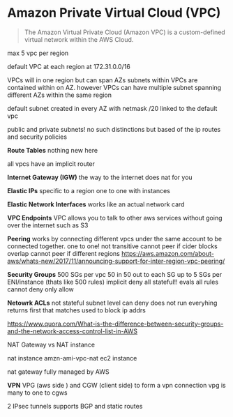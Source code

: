 # Amazon Private Virtual Cloud (VPC)
> The Amazon Virtual Private Cloud (Amazon VPC) is a custom-defined virtual network
within the AWS Cloud.

max 5 vpc per region

default VPC at each region at 172.31.0.0/16

VPCs will in one region but can span AZs
subnets within VPCs are contained within on AZ.
however VPCs can have multiple subnet spanning different AZs within the same region

default subnet created in every AZ with netmask /20 linked to the default vpc

public and private subnets! no such distinctions but based of the ip routes and security policies

**Route Tables**
nothing new here

all vpcs have an implicit router

**Internet Gateway (IGW)**
the way to the internet
does nat for you

**Elastic IPs**
specific to a region
one to one with instances

**Elastic Network Interfaces**
works like an actual network card

**VPC Endpoints**
VPC allows you to talk to other aws services without going over the internet
such as S3


**Peering**
works by connecting different vpcs under the same account to be connected together.
one to one!
not transitive
cannot peer if cider blocks overlap
cannot peer if different regions
https://aws.amazon.com/about-aws/whats-new/2017/11/announcing-support-for-inter-region-vpc-peering/

**Security Groups**
500 SGs per vpc
50 in 50 out to each SG
up to 5 SGs per ENI/instance (thats like 500 rules)
implicit deny all
stateful!!
evals all rules
cannot deny only allow


**Netowrk ACLs**
not stateful
subnet level
can deny
does not run everyhing
returns first that matches
used to block ip addrs

https://www.quora.com/What-is-the-difference-between-security-groups-and-the-network-access-control-list-in-AWS

NAT Gateway vs NAT instance


nat instance
 amzn-ami-vpc-nat
 ec2 instance

 nat gateway
 fully managed by AWS


**VPN**
VPG (aws side ) and CGW (client side)
to form a vpn connection
vpg is many to one to cgws

2 IPsec tunnels
supports BGP and static routes
